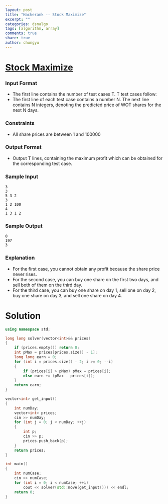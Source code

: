 ```yaml
---
layout: post
title: "Hackerank -- Stock Maximize"
excerpt: ""
categories: dsnalgo
tags: [algorithm, array]
comments: true
share: true
author: chungyu
---
```


# [Stock Maximize](https://www.hackerrank.com/challenges/stockmax)

### Input Format

* The first line contains the number of test cases T. T test cases follow:
* The first line of each test case contains a number N. The next line contains N integers, denoting the predicted price of WOT shares for the next N days.

### Constraints

* All share prices are between 1 and 100000

### Output Format

* Output T lines, containing the maximum profit which can be obtained for the corresponding test case.

### Sample Input

```
3
3
5 3 2
3
1 2 100
4
1 3 1 2
```

### Sample Output

```
0
197
3
```

### Explanation
* For the first case, you cannot obtain any profit because the share price never rises.
* For the second case, you can buy one share on the first two days, and sell both of them on the third day.
* For the third case, you can buy one share on day 1, sell one on day 2, buy one share on day 3, and sell one share on day 4.


# Solution

```cpp
using namespace std;

long long solver(vector<int>&& prices)
{
    if (prices.empty()) return 0;
    int pMax = prices[prices.size() - 1];
    long long earn = 0;
    for (int i = prices.size() - 2; i >= 0; --i)
    {
        if (prices[i] > pMax) pMax = prices[i];
        else earn += (pMax - prices[i]);
    }
    return earn;
}

vector<int> get_input()
{
    int numDay;
    vector<int> prices;
    cin >> numDay;
    for (int j = 0; j < numDay; ++j)
    {
        int p;
        cin >> p;
        prices.push_back(p);            
    }
    return prices;
}

int main()
{
    int numCase;
    cin >> numCase;
    for (int i = 0; i < numCase; ++i)
        cout << solver(std::move(get_input())) << endl;
    return 0;
}

```
